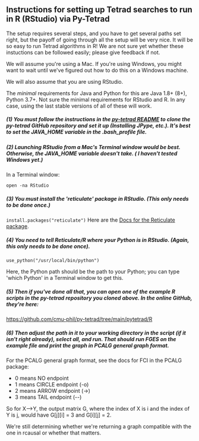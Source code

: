 ## Instructions for setting up Tetrad searches to run in R (RStudio) via Py-Tetrad

The setup requires several steps, and you have to get several paths set right, but the payoff of going through all the setup will be very nice. It will be so easy to run Tetrad algorithms in R! We are not sure yet whether these instuctions can be followed easily; please give feedback if not.

We will assume you're using a Mac. If you're using Windows, you might want to wait until we've figured out how to do this on a Windows machine.

We will also assume that you are using RStudio.

The _minimal_ requirements for Java and Python for this are Java 1.8+ (8+), Python 3.7+. Not sure the minimal requirements for RStudio and R. In any case, using the last stable versions of all of these will work.

##### (1) You must follow the instructions in the [py-tetrad README](https://github.com/cmu-phil/py-tetrad) to clone the py-tetrad GitHub repository and set it up (Installing JPype, etc.). It's best to set the JAVA_HOME variable in the .bash_profile file.

##### (2) Launching RStudio from a Mac's Terminal window would be best. Otherwise, the JAVA_HOME variable doesn't take. ( I haven't tested Windows yet.)

In a Terminal window:

`
open -na RStudio
`

##### (3) You must install the 'reticulate' package in RStudio. (This only needs to be done once.)

`
install.packages("reticulate")
`
Here are the [Docs for the Reticulate package](https://rstudio.github.io/reticulate/).

##### (4) You need to tell Reticulate/R where your Python is in RStudio. (Again, this only needs to be done once).

`
use_python("/usr/local/bin/python")
`

Here, the Python path should be the path to your Python; you can type 'which Python' in a Terminal window to get this.

##### (5) Then if you've done all that, you can open one of the example R scripts in the py-tetrad repository you cloned above. In the online GitHub, they're here:

https://github.com/cmu-phil/py-tetrad/tree/main/pytetrad/R

##### (6) Then adjust the path in it to your working directory in the script (if it isn't right already), select all, and run. That should run FGES on the example file and print the graph in PCALG general graph format. 

For the PCALG general graph format, see the docs for FCI in the PCALG package:
* 0 means NO endpoint
* 1 means CIRCLE endpoint (-o)
* 2 means ARROW endpoint (->)
* 3 means TAIL endpoint (--)

So for X-->Y, the output matrix G, where the index of X is i and the index of Y is j, would have G[j][i] = 3 and G[i][j] = 2.

We're still determining whether we're returning a graph compatible with the one in rcausal or whether that matters.
